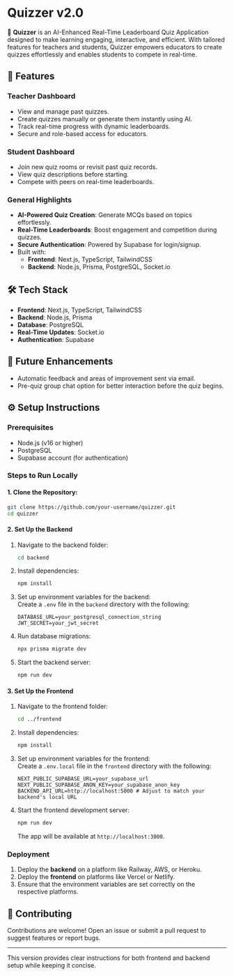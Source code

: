 
# Quizzer v2.0  

🚀 **Quizzer** is an AI-Enhanced Real-Time Leaderboard Quiz Application designed to make learning engaging, interactive, and efficient. With tailored features for teachers and students, Quizzer empowers educators to create quizzes effortlessly and enables students to compete in real-time.  

## 🌟 **Features**  

### Teacher Dashboard  
- View and manage past quizzes.  
- Create quizzes manually or generate them instantly using AI.  
- Track real-time progress with dynamic leaderboards.  
- Secure and role-based access for educators.  

### Student Dashboard  
- Join new quiz rooms or revisit past quiz records.  
- View quiz descriptions before starting.  
- Compete with peers on real-time leaderboards.  

### General Highlights  
- **AI-Powered Quiz Creation**: Generate MCQs based on topics effortlessly.  
- **Real-Time Leaderboards**: Boost engagement and competition during quizzes.  
- **Secure Authentication**: Powered by Supabase for login/signup.  
- Built with:  
  - **Frontend**: Next.js, TypeScript, TailwindCSS  
  - **Backend**: Node.js, Prisma, PostgreSQL, Socket.io  

## 🛠️ **Tech Stack**  
- **Frontend**: Next.js, TypeScript, TailwindCSS  
- **Backend**: Node.js, Prisma  
- **Database**: PostgreSQL  
- **Real-Time Updates**: Socket.io  
- **Authentication**: Supabase  

## 🚀 **Future Enhancements**  
- Automatic feedback and areas of improvement sent via email.  
- Pre-quiz group chat option for better interaction before the quiz begins.  

## ⚙️ **Setup Instructions**  

### Prerequisites  
- Node.js (v16 or higher)  
- PostgreSQL  
- Supabase account (for authentication)  

### Steps to Run Locally  

#### 1. Clone the Repository:  
   ```bash  
   git clone https://github.com/your-username/quizzer.git  
   cd quizzer  
   ```  

#### 2. Set Up the Backend  

1. Navigate to the backend folder:  
   ```bash  
   cd backend  
   ```  

2. Install dependencies:  
   ```bash  
   npm install  
   ```  

3. Set up environment variables for the backend:  
   Create a `.env` file in the `backend` directory with the following:  
   ```env  
   DATABASE_URL=your_postgresql_connection_string  
   JWT_SECRET=your_jwt_secret  
   ```  

4. Run database migrations:  
   ```bash  
   npx prisma migrate dev  
   ```  

5. Start the backend server:  
   ```bash  
   npm run dev  
   ```  

#### 3. Set Up the Frontend  

1. Navigate to the frontend folder:  
   ```bash  
   cd ../frontend  
   ```  

2. Install dependencies:  
   ```bash  
   npm install  
   ```  

3. Set up environment variables for the frontend:  
   Create a `.env.local` file in the `frontend` directory with the following:  
   ```env  
   NEXT_PUBLIC_SUPABASE_URL=your_supabase_url  
   NEXT_PUBLIC_SUPABASE_ANON_KEY=your_supabase_anon_key  
   BACKEND_API_URL=http://localhost:5000 # Adjust to match your backend's local URL  
   ```  

4. Start the frontend development server:  
   ```bash  
   npm run dev  
   ```  

   The app will be available at `http://localhost:3000`.  

### Deployment  

1. Deploy the **backend** on a platform like Railway, AWS, or Heroku.  
2. Deploy the **frontend** on platforms like Vercel or Netlify.  
3. Ensure that the environment variables are set correctly on the respective platforms.  

## 🙌 **Contributing**  
Contributions are welcome! Open an issue or submit a pull request to suggest features or report bugs.  

--- 

This version provides clear instructions for both frontend and backend setup while keeping it concise.
